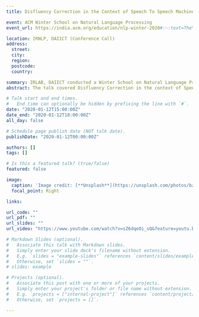 ```yaml
---
title: Disfluency Correction in the Context of Speech To Speech Machine Translation

event: ACM Winter School on Natural Language Processing
event_url: https://india.acm.org/education/nlp-winter-2020#:~:text=The%20proposed%20school%20aims%20to,and%20opportunities%20and%20future%20trends.

location: IRNLP, DAIICT (Conference Call)
address:
  street: 
  city: 
  region: 
  postcode: 
  country: 

summary: IRLAB, DAIICT conducted a Winter School on Natural Language Processing. 
abstract: The talk covered Disfluency Correction in the context of Speech to Speech Machine Translation. Prof. Pushpak Bhattacharyya, Aakash Banerjee and I convered the different paradigms of Machine Translation. I talked on two tasks, the first being "Translation from Disfluent Spanish To Fluent English", which is an accepted work at ACL 2020 and the second being "Unsupervised and Semi-supervised Learning for Disfluency Correction" which will be published in EACL 2021. 

# Talk start and end times.
#   End time can optionally be hidden by prefixing the line with `#`.
date: "2020-01-12T15:00:00Z"
date_end: "2020-01-12T18:00:00Z"
all_day: false

# Schedule page publish date (NOT talk date).
publishDate: "2020-01-12T00:00:00Z"

authors: []
tags: []

# Is this a featured talk? (true/false)
featured: false

image:
  caption: 'Image credit: [**Unsplash**](https://unsplash.com/photos/bzdhc5b3Bxs)'
  focal_point: Right

links:

url_code: ""
url_pdf: ""
url_slides: ""
url_video: "https://www.youtube.com/watch?v=sZ6dqeOi_sQ&feature=youtu.be"

# Markdown Slides (optional).
#   Associate this talk with Markdown slides.
#   Simply enter your slide deck's filename without extension.
#   E.g. `slides = "example-slides"` references `content/slides/example-slides.md`.
#   Otherwise, set `slides = ""`.
# slides: example

# Projects (optional).
#   Associate this post with one or more of your projects.
#   Simply enter your project's folder or file name without extension.
#   E.g. `projects = ["internal-project"]` references `content/project/deep-learning/index.md`.
#   Otherwise, set `projects = []`.

---
```

